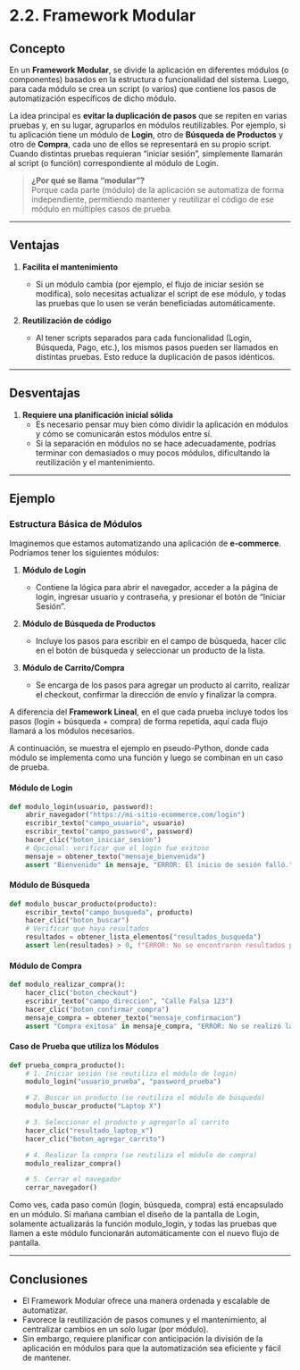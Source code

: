 # 2.2. Framework Modular

## Concepto
En un **Framework Modular**, se divide la aplicación en diferentes módulos (o componentes) basados en la estructura o funcionalidad del sistema. Luego, para cada módulo se crea un script (o varios) que contiene los pasos de automatización específicos de dicho módulo.

La idea principal es **evitar la duplicación de pasos** que se repiten en varias pruebas y, en su lugar, agruparlos en módulos reutilizables. Por ejemplo, si tu aplicación tiene un módulo de **Login**, otro de **Búsqueda de Productos** y otro de **Compra**, cada uno de ellos se representará en su propio script. Cuando distintas pruebas requieran “iniciar sesión”, simplemente llamarán al script (o función) correspondiente al módulo de Login.

> **¿Por qué se llama “modular”?**  
> Porque cada parte (módulo) de la aplicación se automatiza de forma independiente, permitiendo mantener y reutilizar el código de ese módulo en múltiples casos de prueba.

---

## Ventajas

1. **Facilita el mantenimiento**  
   - Si un módulo cambia (por ejemplo, el flujo de iniciar sesión se modifica), solo necesitas actualizar el script de ese módulo, y todas las pruebas que lo usen se verán beneficiadas automáticamente.

2. **Reutilización de código**  
   - Al tener scripts separados para cada funcionalidad (Login, Búsqueda, Pago, etc.), los mismos pasos pueden ser llamados en distintas pruebas. Esto reduce la duplicación de pasos idénticos.

---

## Desventajas

1. **Requiere una planificación inicial sólida**  
   - Es necesario pensar muy bien cómo dividir la aplicación en módulos y cómo se comunicarán estos módulos entre sí.  
   - Si la separación en módulos no se hace adecuadamente, podrías terminar con demasiados o muy pocos módulos, dificultando la reutilización y el mantenimiento.

---

## Ejemplo

### Estructura Básica de Módulos

Imaginemos que estamos automatizando una aplicación de **e-commerce**. Podríamos tener los siguientes módulos:

1. **Módulo de Login**  
   - Contiene la lógica para abrir el navegador, acceder a la página de login, ingresar usuario y contraseña, y presionar el botón de “Iniciar Sesión”.

2. **Módulo de Búsqueda de Productos**  
   - Incluye los pasos para escribir en el campo de búsqueda, hacer clic en el botón de búsqueda y seleccionar un producto de la lista.

3. **Módulo de Carrito/Compra**  
   - Se encarga de los pasos para agregar un producto al carrito, realizar el checkout, confirmar la dirección de envío y finalizar la compra.

A diferencia del **Framework Lineal**, en el que cada prueba incluye todos los pasos (login + búsqueda + compra) de forma repetida, aquí cada flujo llamará a los módulos necesarios.

A continuación, se muestra el ejemplo en pseudo-Python, donde cada módulo se implementa como una función y luego se combinan en un caso de prueba.

#### Módulo de Login

```python
def modulo_login(usuario, password):
    abrir_navegador("https://mi-sitio-ecommerce.com/login")
    escribir_texto("campo_usuario", usuario)
    escribir_texto("campo_password", password)
    hacer_clic("boton_iniciar_sesion")
    # Opcional: verificar que el login fue exitoso
    mensaje = obtener_texto("mensaje_bienvenida")
    assert "Bienvenido" in mensaje, "ERROR: El inicio de sesión falló."
```

#### Módulo de Búsqueda

```python
def modulo_buscar_producto(producto):
    escribir_texto("campo_busqueda", producto)
    hacer_clic("boton_buscar")
    # Verificar que haya resultados
    resultados = obtener_lista_elementos("resultados_busqueda")
    assert len(resultados) > 0, f"ERROR: No se encontraron resultados para {producto}."
```

#### Módulo de Compra

```python
def modulo_realizar_compra():
    hacer_clic("boton_checkout")
    escribir_texto("campo_direccion", "Calle Falsa 123")
    hacer_clic("boton_confirmar_compra")
    mensaje_compra = obtener_texto("mensaje_confirmacion")
    assert "Compra exitosa" in mensaje_compra, "ERROR: No se realizó la compra correctamente."
```

#### Caso de Prueba que utiliza los Módulos

```python
def prueba_compra_producto():
    # 1. Iniciar sesión (se reutiliza el módulo de login)
    modulo_login("usuario_prueba", "password_prueba")

    # 2. Buscar un producto (se reutiliza el módulo de búsqueda)
    modulo_buscar_producto("Laptop X")

    # 3. Seleccionar el producto y agregarlo al carrito
    hacer_clic("resultado_laptop_x")
    hacer_clic("boton_agregar_carrito")

    # 4. Realizar la compra (se reutiliza el módulo de compra)
    modulo_realizar_compra()

    # 5. Cerrar el navegador
    cerrar_navegador()
```

Como ves, cada paso común (login, búsqueda, compra) está encapsulado en un módulo. Si mañana cambian el diseño de la pantalla de Login, solamente actualizarás la función modulo_login, y todas las pruebas que llamen a este módulo funcionarán automáticamente con el nuevo flujo de pantalla.

---

## Conclusiones
- El Framework Modular ofrece una manera ordenada y escalable de automatizar.
- Favorece la reutilización de pasos comunes y el mantenimiento, al centralizar cambios en un solo lugar (por módulo).
- Sin embargo, requiere planificar con anticipación la división de la aplicación en módulos para que la automatización sea eficiente y fácil de mantener.
